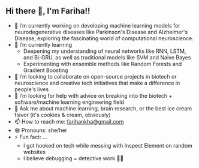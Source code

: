 ## Hi there 👋, I'm Fariha!!

<!--
**FarihaKha/FarihaKha** is a ✨ _special_ ✨ repository because its `README.md` (this file) appears on your GitHub profile.

Here are some ideas to get you started:
-->

- 🔭 I’m currently working on developing machine learning models for neurodegenerative diseases like Parkinson's Disease and Alzheimer's Disease, exploring the fascinating world of computational neuroscience.
- 🌱 I’m currently learning 
    - Deepening my understanding of neural networks like RNN, LSTM, and Bi-GRU, as well as traditional models like SVM and Naive Bayes
    - Experimenting with ensemble methods like Random Forests and Gradient Boosting
- 👯 I’m looking to collaborate on open-source projects in biotech or neuroscience and creative tech initiatives that make a difference in people's lives
- 🤔 I’m looking for help with advice on breaking into the biotech + software/machine learning engineering field
- 💬 Ask me about machine learning, brain research, or the best ice cream flavor (it's cookies & cream, obviously)
- 📫 How to reach me: farihankha@gmail.com
- 😄 Pronouns: she/her
- ⚡ Fun fact: ...
    - I got hooked on tech while messing with Inspect Element on random websites
    - I believe debugging = detective work 🕵️‍♂️
